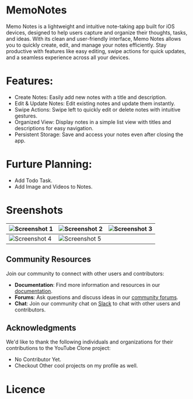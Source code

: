 # MemoNotes
Memo Notes is a lightweight and intuitive note-taking app built for iOS devices, designed to help users capture and organize their thoughts, tasks, and ideas. With its clean and user-friendly interface, Memo Notes allows you to quickly create, edit, and manage your notes efficiently. Stay productive with features like easy editing, swipe actions for quick updates, and a seamless experience across all your devices.

# Features:
- Create Notes: Easily add new notes with a title and description.
- Edit & Update Notes: Edit existing notes and update them instantly.
- Swipe Actions: Swipe left to quickly edit or delete notes with intuitive gestures.
- Organized View: Display notes in a simple list view with titles and descriptions for easy navigation.
- Persistent Storage: Save and access your notes even after closing the app.

# Furture Planning:
- Add Todo Task.
- Add Image and Videos to Notes.

# Sreenshots
| ![Screenshot 1](https://github.com/KhubaibKhan4/MemoTask/blob/main/assests/1.png) | ![Screenshot 2](https://github.com/KhubaibKhan4/MemoTask/blob/main/assests/2.png) | ![Screenshot 3](https://github.com/KhubaibKhan4/MemoTask/blob/main/assests/3.png) |
| --- | --- | --- |
| ![Screenshot 4](https://github.com/KhubaibKhan4/MemoTask/blob/main/assests/4.png) | ![Screenshot 5](https://github.com/KhubaibKhan4/MemoTask/blob/main/assests/5.png) |  |

## Community Resources
Join our community to connect with other users and contributors:

- **Documentation**: Find more information and resources in our [documentation](https://github.com/KhubaibKhan4/Youtube-Clone-KMP/wiki).
- **Forums**: Ask questions and discuss ideas in our [community forums](https://github.com/KhubaibKhan4/Youtube-Clone-KMP/discussions).
- **Chat**: Join our community chat on [Slack](https://join.slack.com/t/kotlinmultipl-gr51340/shared_invite/zt-2go24sz06-_lyxM2arRifMqwAPN2EzoA) to chat with other users and contributors.

## Acknowledgments
We'd like to thank the following individuals and organizations for their contributions to the YouTube Clone project:

- No Contributor Yet.
- Checkout Other cool projects on my profile as well.

# Licence 
